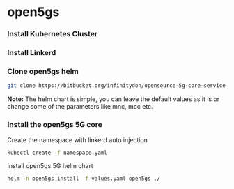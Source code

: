 # open5gs

### Install Kubernetes Cluster

### Install Linkerd

### Clone open5gs helm
```bash
git clone https://bitbucket.org/infinitydon/opensource-5g-core-service-mesh.git
```

**Note:** The helm chart is simple, you can leave the default values as it is or change some of the parameters like mnc, mcc etc.

### Install the open5gs 5G core

Create the namespace with linkerd auto injection
```bash
kubectl create -f namespace.yaml
```
Install open5gs 5G helm chart
```bash
helm -n open5gs install -f values.yaml open5gs ./
```

